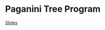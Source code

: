 # Paganini Tree Program

[Slides](https://docs.google.com/presentation/d/1AZdYS9XB65A0Id6UnFgZGK3_jkK6KvewHxHHnuSVebQ/edit?usp=sharing)
